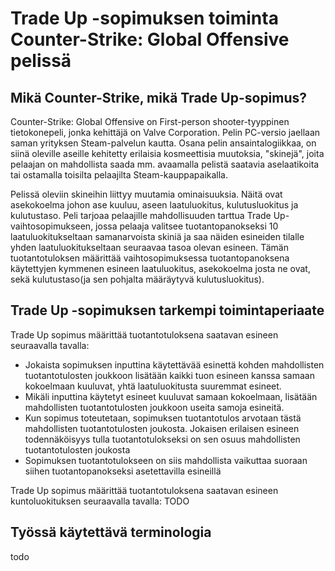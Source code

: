 # Trade Up -sopimuksen toiminta Counter-Strike: Global Offensive pelissä
## Mikä Counter-Strike, mikä Trade Up-sopimus?
Counter-Strike: Global Offensive on First-person shooter-tyyppinen tietokonepeli, jonka kehittäjä on Valve Corporation. Pelin PC-versio jaellaan saman yrityksen Steam-palvelun kautta. Osana pelin ansaintalogiikkaa, on siinä oleville aseille kehitetty erilaisia kosmeettisia muutoksia, "skinejä", joita pelaajan on mahdollista saada mm. avaamalla pelistä saatavia aselaatikoita tai ostamalla toisilta pelaajilta Steam-kauppapaikalla.

Pelissä oleviin skineihin liittyy muutamia ominaisuuksia. Näitä ovat asekokoelma johon ase kuuluu, aseen laatuluokitus, kulutusluokitus ja kulutustaso. Peli tarjoaa pelaajille mahdollisuuden tarttua Trade Up-vaihtosopimukseen, jossa pelaaja valitsee tuotantopanokseksi 10 laatuluokitukseltaan samanarvoista skiniä ja saa näiden esineiden tilalle yhden laatuluokitukseltaan seuraavaa tasoa olevan esineen. Tämän tuotantotuloksen määrittää vaihtosopimuksessa tuotantopanoksena käytettyjen kymmenen esineen laatuluokitus, asekokoelma josta ne ovat, sekä kulutustaso(ja sen pohjalta määräytyvä kulutusluokitus).

## Trade Up -sopimuksen tarkempi toimintaperiaate
Trade Up sopimus määrittää tuotantotuloksena saatavan esineen seuraavalla tavalla:
- Jokaista sopimuksen inputtina käytettävää esinettä kohden mahdollisten tuotantotulosten joukkoon lisätään kaikki tuon esineen kanssa samaan kokoelmaan kuuluvat, yhtä laatuluokitusta suuremmat esineet.
- Mikäli inputtina käytetyt esineet kuuluvat samaan kokoelmaan, lisätään mahdollisten tuotantotulosten joukkoon useita samoja esineitä.
- Kun sopimus toteutetaan, sopimuksen tuotantotulos arvotaan tästä mahdollisten tuotantotulosten joukosta. Jokaisen erilaisen esineen todennäköisyys tulla tuotantotulokseksi on sen osuus mahdollisten tuotantotulosten joukosta
- Sopimuksen tuotantotulokseen on siis mahdollista vaikuttaa suoraan siihen tuotantopanokseksi asetettavilla esineillä

Trade Up sopimus määrittää tuotantotuloksena saatavan esineen kuntoluokituksen seuraavalla tavalla:
TODO

## Työssä käytettävä terminologia
todo

